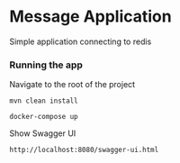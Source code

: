 # Message Application
Simple application connecting to redis 

### Running the app
Navigate to the root of the project

`mvn clean install` 

`docker-compose up`

Show Swagger UI

`http://localhost:8080/swagger-ui.html`







